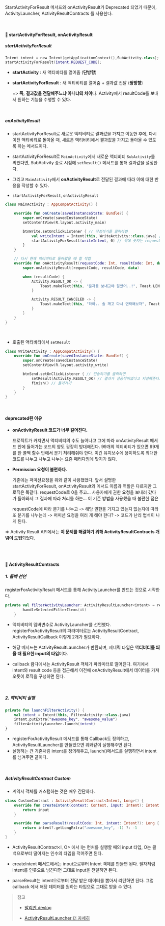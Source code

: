 StartActivityForResult 메서드와 onActivityResult가 Deprecated 되었기 때문에, ActivityLauncher, ActivityResultContracts 를 사용한다. 

<br>

####  📌 startActivityForResult, onActivityResult

##### startActivityForResult

```kotlin
Intent intent = new Intent(getApplicationContext(),SubActivity.class);
startActivityForResult(intent,REQUEST_CODE);
```

+ **startActivity** : 새 액티비티를 열어줌 (**단방향**)

+ **startActivityForResult** : 새 액티비티를 열어줌 + 결과값 전달 (**쌍방향**)

  => **즉,** **결과값을 전달해주느냐 아니냐의 차이**다. Activity에서 resultCode를 보내서 원하는 기능을 수행할 수 있다.

<br>

##### onActivityResult

+ startActivityForResult로 새로운 액티비티로 결과값을 가지고 이동한 후에, 다시 이전 액티비티로 돌아올 때, 새로운 액티비티에서 결과값을 가지고 돌아올 수 있도록 하는 메서드이다.
+ startActivityForResult로 `MainActivity`에서 새로운 액티비티 `SubActivity`를 띄웠다면, SubActivity 종료 시점에 `setResult()` 메서드를 통해 결과값을 설정한다.
+ 그리고 `MainActivity`에서 **onActivityResult**로 전달된 결과에 따라 이에 대한 반응을 작성할 수 있다. 

+ `startActivityForResult`, `onActivityResult`

```kotlin
class MainActivity : AppCompatActivity() {

    override fun onCreate(savedInstanceState: Bundle?) {
        super.onCreate(savedInstanceState)
        setContentView(R.layout.activity_main)

        btnWrite.setOnClickListener { // 작성하기를 클릭하면
            val writeIntent = Intent(this, WriteActivity::class.java) // 이동할 액티비티를 Intent에 담음
            startActivityForResult(writeIntent, 0) // 뒤에 숫자는 requestCode (이 숫자는 다음 포스팅에서 배울 예정, 지금은 아무 숫자나 넣으면 됨)
        }
    }

    // 다시 현재 액티비티로 돌아왔을 때 할 작업
    override fun onActivityResult(requestCode: Int, resultCode: Int, data: Intent?) {
        super.onActivityResult(requestCode, resultCode, data)

        when (resultCode) {
            Activity.RESULT_OK -> {
                Toast.makeText(this, "문자를 보내고야 말았어..!", Toast.LENGTH_SHORT).show()
            }

            Activity.RESULT_CANCELED -> {
                Toast.makeText(this, "하아.. 술 깨고 다시 연락해보자", Toast.LENGTH_SHORT).show()
            }
        }
    }
}
```

<br>

+ 호출된 액티비티에서 `setResult`

```kotlin
class WriteActivity : AppCompatActivity() {
    override fun onCreate(savedInstanceState: Bundle?) {
        super.onCreate(savedInstanceState)
        setContentView(R.layout.activity_write)

        btnSend.setOnClickListener { // 전송하기를 클릭하면
            setResult(Activity.RESULT_OK) // 결과가 성공적이였다고 저장해준다.
            finish() // 돌아가기
        }
    }
}
```

<br>

#### **deprecated된 이유**

+ **onActivityResult 코드가 너무 길어진다.**

  프로젝트가 커지면서 액티비티의 수도 늘어나고 그에 따라 onActivityResult 메서드 안에 들어가는 코드의 양도 굉장히 방대해진다. 99개의 액티비티가 있으면 99개를 한 콜백 함수 안에서 분기 처리해줘야 한다. 이건 유지보수에 용이하도록 최대한 코드를 나누고 나누고 나누는 요즘 패러다임에 맞지가 않다.

+ **Permission 요청이 불편하다.**

  기존에는 퍼미션요청을 위와 같이 사용했었다. 앞서 설명한 startActivityForResult, onActivityResult와 메서드 이름과 역할은 다르지만 그 로직은 똑같다. requestCode로 0을 주고... 사용자에게 권한 요청을 보내러 갔다가 돌아와서 그 결과에 따라 처리를 하는... 이 기존 방법을 사용했을 때 불편한 점은 

  requestCode에 따라 분기를 나누고 -> 해당 권한을 가지고 있는지 없는지에 따라 또 분기를 나누는데 -> 퍼미션 요청을 여러 개 해야 한다? -> 코드가 난리 법석이 나게 된다.

=> Activity Result API에서는 **이 문제를 해결하기 위해 ActivityResultContracts 개념이 도입**되었다.

<br><br>

#### 📌 ActivityResultContracts

##### 1. 콜백 선언

registerForActivityResult 메서드를 통해 ActivityLauncher를 만드는 것으로 시작한다.

```kotlin
private val filterActivityLauncher: ActivityResultLauncher<intent> = registerForActivityResult(ActivityResultContracts.StartActivityForResult()) {
        handleSelectedFilterItems(it)
    } 
```

+ 액티비티의 멤버변수로 ActivityLauncher를 선언했다. registerForActivityResult의 파라미터로는 ActivityResultContract, ActivityResultCallback 이렇게 2개가 필요하다.

+ 해당 메서드는 ActivityResultLauncher가 반환되며, <T> 제네릭 타입은 액**티비티를 띄울 때 필요한 input의 타입**이다.

+ callback 람다에서는 ActivityResult 객체가 파라미터로 떨어진다. 여기에서 intent와 result code 등을 접근해서 이전에 onActivityResult에서 데이터를 가져오듯이 로직을 구성하면 된다.

<br>

##### 2. 액티비티 실행

```kotlin
private fun launchFilterActivity() {
    val intent = Intent(this, FilterActivity::class.java)
    intent.putExtra("awesome_key", "awesome_value")
    filterActivityLauncher.launch(intent) 
}
```

+ registerForActivityResult 메서드를 통해 Callback도 정의하고, ActivityResultLauncher를 만들었으면 위와같이 실행해주면 된다.
+ 실행하는 건 기존처럼 intent를 정의해주고, launch()메서드를 실행하면서 intent를 넘겨주면 끝이다.

<br>

##### ActivityResultContract Custom

+ 계약서 객체를 커스텀하는 것은 매우 간단하다.

```kotlin
class CustomContract : ActivityResultContract<Intent, Long>() {
    override fun createIntent(context: Context, input: Intent): Intent {
        return input
    }

    override fun parseResult(resultCode: Int, intent: Intent?): Long {
        return intent?.getLongExtra("awesome_key", -1) ?: -1
    }
}
```

+ ActivityResultContract\<I, O> 에서 I는 런처를 실행할 때의 input 타입, O는 콜백으로부터 떨어지는 인수의 타입을 적어주면 된다.

+ createIntent 메서드에서는 input으로부터 Intent 객체를 만들면 된다. 필자처럼 intent를 인풋으로 넘긴다면 그대로 input을 전달하면 된다.

+ parseResult는 intent으로부터 전달 받은 데이터를 뽑아서 리턴하면 된다. 그럼 callback 에서 해당 데이터를 원하는 타입으로 그대로 받을 수 있다.





> 참고  
>
> + [말리빈 devlog](https://modelmaker.tistory.com/18)
>
> + [ActivityResultLauncher 더 자세히](https://onlyfor-me-blog.tistory.com/342)

